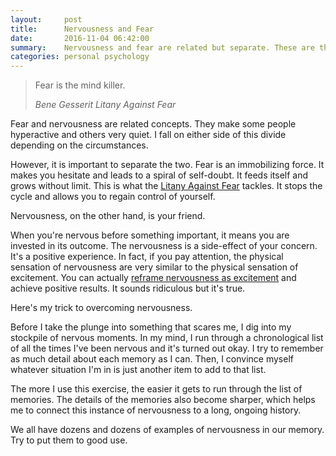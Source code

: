 ```yaml
---
layout:     post
title:      Nervousness and Fear
date:       2016-11-04 06:42:00
summary:    Nervousness and fear are related but separate. These are the techniques I use to deal with both of them.
categories: personal psychology
---
```


<blockquote>
  <p>
    Fear is the mind killer.
  </p>
  <footer><cite title="Bene Gesserit Litany Against Fear">Bene Gesserit Litany Against Fear</cite></footer>
</blockquote>

Fear and nervousness are related concepts. They make some people hyperactive and others very quiet. I fall on either side of this divide depending on the circumstances.

However, it is important to separate the two. Fear is an immobilizing force. It makes you hesitate and leads to a spiral of self-doubt. It feeds itself and grows without limit. This is what the [Litany Against Fear](https://www.wikiwand.com/en/Bene_Gesserit#/Litany_against_fear) tackles. It stops the cycle and allows you to regain control of yourself.

Nervousness, on the other hand, is your friend.

When you're nervous before something important, it means you are invested in its outcome. The nervousness is a side-effect of your concern. It's a positive experience. In fact, if you pay attention, the physical sensation of nervousness are very similar to the physical sensation of excitement. You can actually [reframe nervousness as excitement](http://www.theatlantic.com/health/archive/2016/03/can-three-words-turn-anxiety-into-success/474909/) and achieve positive results. It sounds ridiculous but it's true.

Here's my trick to overcoming nervousness.

Before I take the plunge into something that scares me, I dig into my stockpile of nervous moments. In my mind, I run through a chronological list of all the times I've been nervous and it's turned out okay. I try to remember as much detail about each memory as I can. Then, I convince myself whatever situation I'm in is just another item to add to that list.

The more I use this exercise, the easier it gets to run through the list of memories. The details of the memories also become sharper, which helps me to connect this instance of nervousness to a long, ongoing history.

We all have dozens and dozens of examples of nervousness in our memory. Try to put them to good use.
